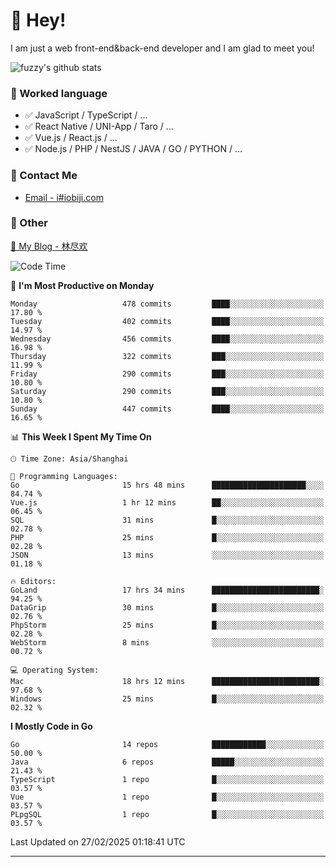 # 👋 Hey!

I am just a web front-end&back-end developer and I am glad to meet you!

![fuzzy's github stats](https://github-readme-stats.vercel.app/api?username=JaydenForYou&&show_icons=true&&title_color=1abc9c&&icon_color=1abc9c)


### 📝 Worked language

- ✅ JavaScript / TypeScript / ...
- ✅ React Native / UNI-App / Taro / ...
- ✅ Vue.js / React.js / ...
- ✅ Node.js / PHP / NestJS / JAVA / GO / PYTHON / ...

### 📮 Contact Me

- [Email - i#iobiji.com](mailto:i@iobiji.com)


### 🤪 Other

[📌 My Blog - 林尽欢](https://iobiji.com)

<!--START_SECTION:waka-->
![Code Time](http://img.shields.io/badge/Code%20Time-1%2C530%20hrs%2039%20mins-blue)

📅 **I'm Most Productive on Monday** 

```text
Monday                   478 commits         ████░░░░░░░░░░░░░░░░░░░░░   17.80 % 
Tuesday                  402 commits         ████░░░░░░░░░░░░░░░░░░░░░   14.97 % 
Wednesday                456 commits         ████░░░░░░░░░░░░░░░░░░░░░   16.98 % 
Thursday                 322 commits         ███░░░░░░░░░░░░░░░░░░░░░░   11.99 % 
Friday                   290 commits         ███░░░░░░░░░░░░░░░░░░░░░░   10.80 % 
Saturday                 290 commits         ███░░░░░░░░░░░░░░░░░░░░░░   10.80 % 
Sunday                   447 commits         ████░░░░░░░░░░░░░░░░░░░░░   16.65 % 
```


📊 **This Week I Spent My Time On** 

```text
🕑︎ Time Zone: Asia/Shanghai

💬 Programming Languages: 
Go                       15 hrs 48 mins      █████████████████████░░░░   84.74 % 
Vue.js                   1 hr 12 mins        ██░░░░░░░░░░░░░░░░░░░░░░░   06.45 % 
SQL                      31 mins             █░░░░░░░░░░░░░░░░░░░░░░░░   02.78 % 
PHP                      25 mins             █░░░░░░░░░░░░░░░░░░░░░░░░   02.28 % 
JSON                     13 mins             ░░░░░░░░░░░░░░░░░░░░░░░░░   01.18 % 

🔥 Editors: 
GoLand                   17 hrs 34 mins      ████████████████████████░   94.25 % 
DataGrip                 30 mins             █░░░░░░░░░░░░░░░░░░░░░░░░   02.76 % 
PhpStorm                 25 mins             █░░░░░░░░░░░░░░░░░░░░░░░░   02.28 % 
WebStorm                 8 mins              ░░░░░░░░░░░░░░░░░░░░░░░░░   00.72 % 

💻 Operating System: 
Mac                      18 hrs 12 mins      ████████████████████████░   97.68 % 
Windows                  25 mins             █░░░░░░░░░░░░░░░░░░░░░░░░   02.32 % 
```

**I Mostly Code in Go** 

```text
Go                       14 repos            ████████████░░░░░░░░░░░░░   50.00 % 
Java                     6 repos             █████░░░░░░░░░░░░░░░░░░░░   21.43 % 
TypeScript               1 repo              █░░░░░░░░░░░░░░░░░░░░░░░░   03.57 % 
Vue                      1 repo              █░░░░░░░░░░░░░░░░░░░░░░░░   03.57 % 
PLpgSQL                  1 repo              █░░░░░░░░░░░░░░░░░░░░░░░░   03.57 % 
```




 Last Updated on 27/02/2025 01:18:41 UTC
<!--END_SECTION:waka-->
---
